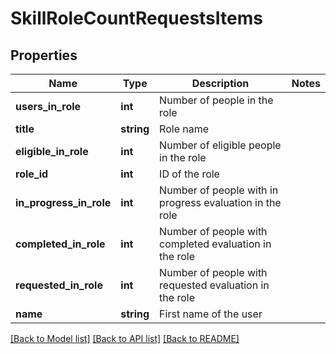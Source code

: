 # SkillRoleCountRequestsItems

## Properties
Name | Type | Description | Notes
------------ | ------------- | ------------- | -------------
**users_in_role** | **int** | Number of people in the role | 
**title** | **string** | Role name | 
**eligible_in_role** | **int** | Number of eligible people in the role | 
**role_id** | **int** | ID of the role | 
**in_progress_in_role** | **int** | Number of people with in progress evaluation in the role | 
**completed_in_role** | **int** | Number of people with completed evaluation in the role | 
**requested_in_role** | **int** | Number of people with requested evaluation in the role | 
**name** | **string** | First name of the user | 

[[Back to Model list]](../README.md#documentation-for-models) [[Back to API list]](../README.md#documentation-for-api-endpoints) [[Back to README]](../README.md)


